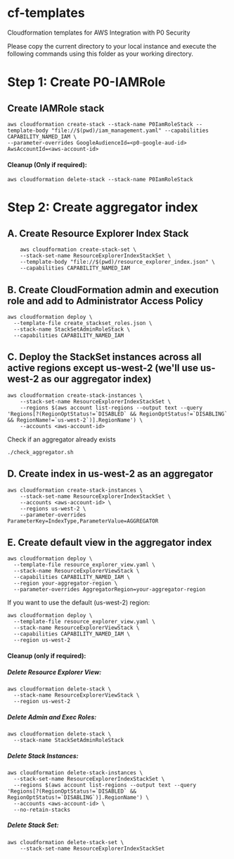 # cf-templates
Cloudformation templates for AWS Integration with P0 Security

Please copy the current directory to your local instance and execute the following commands using this folder as your working directory.

# Step 1:   Create P0-IAMRole

## Create IAMRole stack

```
aws cloudformation create-stack --stack-name P0IamRoleStack --template-body "file://$(pwd)/iam_management.yaml" --capabilities CAPABILITY_NAMED_IAM \
--parameter-overrides GoogleAudienceId=<p0-google-aud-id> AwsAccountId=<aws-account-id>
```

#### Cleanup (Only if required):

```
aws cloudformation delete-stack --stack-name P0IamRoleStack
```

# Step 2: Create aggregator index


## A. Create Resource Explorer Index Stack 

```
    aws cloudformation create-stack-set \
    --stack-set-name ResourceExplorerIndexStackSet \
    --template-body "file://$(pwd)/resource_explorer_index.json" \
    --capabilities CAPABILITY_NAMED_IAM
```

## B. Create CloudFormation admin and execution role and add to Administrator Access Policy


```
aws cloudformation deploy \
  --template-file create_stackset_roles.json \
  --stack-name StackSetAdminRoleStack \
  --capabilities CAPABILITY_NAMED_IAM
```


## C. Deploy the StackSet instances across all active regions except us-west-2 (we'll use us-west-2 as our aggregator index)
```
aws cloudformation create-stack-instances \
    --stack-set-name ResourceExplorerIndexStackSet \
    --regions $(aws account list-regions --output text --query 'Regions[?(RegionOptStatus!=`DISABLED` && RegionOptStatus!=`DISABLING` && RegionName!=`us-west-2`)].RegionName') \
    --accounts <aws-account-id>
```

Check if an aggregator already exists
```
./check_aggregator.sh
```


## D. Create index in us-west-2 as an aggregator

```
aws cloudformation create-stack-instances \
    --stack-set-name ResourceExplorerIndexStackSet \
    --accounts <aws-account-id> \
    --regions us-west-2 \
    --parameter-overrides ParameterKey=IndexType,ParameterValue=AGGREGATOR
```

## E. Create default view in the aggregator index

```
aws cloudformation deploy \
  --template-file resource_explorer_view.yaml \
  --stack-name ResourceExplorerViewStack \
  --capabilities CAPABILITY_NAMED_IAM \
  --region your-aggregator-region \
  --parameter-overrides AggregatorRegion=your-aggregator-region
```

If you want to use the default (us-west-2) region:
```
aws cloudformation deploy \
  --template-file resource_explorer_view.yaml \
  --stack-name ResourceExplorerViewStack \
  --capabilities CAPABILITY_NAMED_IAM \
  --region us-west-2
```




#### Cleanup (only if required):

##### Delete Resource Explorer View:
```
aws cloudformation delete-stack \
  --stack-name ResourceExplorerViewStack \
  --region us-west-2
```

##### Delete Admin and Exec Roles:
```
aws cloudformation delete-stack \
  --stack-name StackSetAdminRoleStack
```

##### Delete Stack Instances:
```
aws cloudformation delete-stack-instances \
  --stack-set-name ResourceExplorerIndexStackSet \
  --regions $(aws account list-regions --output text --query 'Regions[?(RegionOptStatus!=`DISABLED` && RegionOptStatus!=`DISABLING`)].RegionName') \
  --accounts <aws-account-id> \
  --no-retain-stacks
```

##### Delete Stack Set:
```
aws cloudformation delete-stack-set \
    --stack-set-name ResourceExplorerIndexStackSet
```